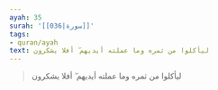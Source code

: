 ```yaml
---
ayah: 35
surah: '[[036|سورة]]'
tags:
- quran/ayah
text: ليأكلوا من ثمره وما عملته أيديهم ۖ أفلا يشكرون
---
```

> ليأكلوا من ثمره وما عملته أيديهم ۖ أفلا يشكرون
